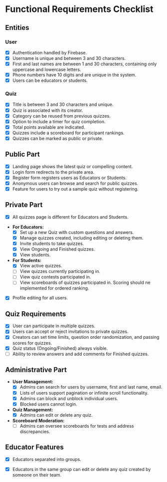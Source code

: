 # Functional Requirements Checklist

## Entities

### User
- [x] Authentication handled by Firebase.
- [x] Username is unique and between 3 and 30 characters.
- [x] First and last names are between 1 and 30 characters, containing only uppercase and lowercase letters.
- [x] Phone numbers have 10 digits and are unique in the system.
- [x] Users can be educators or students.

### Quiz
- [x] Title is between 3 and 30 characters and unique.
- [x] Quiz is associated with its creator.
- [x] Category can be reused from previous quizzes.
- [x] Option to include a timer for quiz completion.
- [x] Total points available are indicated.
- [x] Quizzes include a scoreboard for participant rankings.
- [x] Quizzes can be marked as public or private.

## Public Part
- [x] Landing page shows the latest quiz or compelling content.
- [x] Login form redirects to the private area.
- [x] Register form registers users as Educators or Students.
- [x] Anonymous users can browse and search for public quizzes.
- [x] Feature for users to try out a sample quiz without registering.

## Private Part
- [x] All quizzes page is different for Educators and Students.
- **For Educators:**
  - [x] Set up a new Quiz with custom questions and answers.
  - [x] Manage quizzes created, including editing or deleting them.
  - [x] Invite students to take quizzes.
  - [x] View Ongoing and Finished quizzes.
  - [x] View students.
- **For Students:**
  - [x] View active quizzes.
  - [ ] View quizzes currently participating in.
  - [ ] View quiz contests participated in.
  - [ ] View scoreboards of quizzes participated in. Scoring should ne implemented for ordered ranking.
- [x] Profile editing for all users.

## Quiz Requirements
- [x] User can participate in multiple quizzes.
- [x] Users can accept or reject invitations to private quizzes.
- [x] Creators can set time limits, question order randomization, and passing scores for quizzes.
- [x] Quiz status (Ongoing/Finished) always visible.
- [ ] Ability to review answers and add comments for Finished quizzes.

## Administrative Part
- **User Management:**
  - [x] Admins can search for users by username, first and last name, email.
  - [x] Lists of users support pagination or infinite scroll functionality.
  - [x] Admins can block and unblock individual users.
  - [x] Blocked users cannot login.
- **Quiz Management:**
  - [x] Admins can edit or delete any quiz.
- **Scoreboard Moderation:**
  - [ ] Admins can oversee scoreboards for tests and address discrepancies.

## Educator Features 
- [x] Educators separated into groups.
- [x] Educators in the same group can edit or delete any quiz created by someone on their team.



